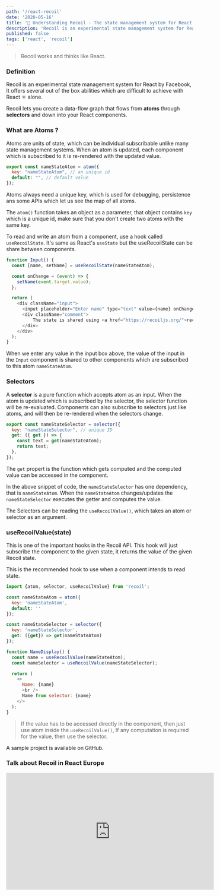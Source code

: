 ```yaml
---
path: '/react-recoil'
date: '2020-05-16'
title: '💫 Understanding Recoil - The state management system for React.'
description: 'Recoil is an experimental state management system for React by Facebook'
published: false
tags: ['react', 'recoil']
---
```


> Recoil works and thinks like React.

### Definition

Recoil is an experimental state management system for React by Facebook, It offers several out of the box abilities which are difficult to achieve with React ⚛️ alone.

Recoil lets you create a data-flow graph that flows from **atoms** through **selectors** and down into your React components.

### What are Atoms ?

Atoms are units of state, which can be individual subscribable unlike many state management systems. When an atom is updated, each component which is subscribed to it is re-rendered with the updated value.

```js
export const nameStateAtom = atom({
  key: "nameStateAtom", // an unique id
  default: "", // default value
});
```

Atoms always need a unique key, which is used for debugging, persistence ans some APIs which let us see the map of all atoms.

The `atom()` function takes an object as a parameter, that object contains `key` which is a unique id, make sure that you don't create two atoms with the same key.

To read and write an atom from a component, use a hook called `useRecoilState`. It's same as React's `useState` but the useRecoilState can be share between components.

```js
function Input() {
  const [name, setName] = useRecoilState(nameStateAtom);

  const onChange = (event) => {
    setName(event.target.value);
  };

  return (
    <div className="input">
      <input placeholder="Enter name" type="text" value={name} onChange={onChange} /><br />
      <div className="comment">
          The state is shared using <a href="https://recoiljs.org/">recoil</a>
      </div>
    </div>
  );
}
```

When we enter any value in the input box above, the value of the input in the `Input` component is shared to other components which are subscribed to this atom `nameStateAtom`.

### Selectors

A **selector** is a pure function which accepts atom as an input. When the atom is updated which is subscribed by the selector, the selector function will be re-evaluated.  Components can also subscribe to selectors just like atoms, and will then be re-rendered when the selectors change.

```js
export const nameStateSelector = selector({
  key: "nameStateSelector", // unique ID
  get: ({ get }) => {
    const text = get(nameStateAtom);
    return text;
  },
});
```

The `get` propert is the function which gets computed and the computed value can be accessed in the component.

In the above snippet of code, the `nameStateSelector` has one dependency, that is `nameStateAtom`. When the `nameStateAtom` changes/updates the `nameStateSelector` executes the getter and computes the value.

The Selectors can be reading the `useRecoilValue()`, which takes an atom or selector as an argument.


### useRecoilValue(state)

This is one of the important hooks in the Recoil API. This hook will just subscribe the component to the given state, it returns the value of the given Recoil state.

This is the recommended hook to use when a component intends to read state.

```js
import {atom, selector, useRecoilValue} from 'recoil';

const nameStateAtom = atom({
  key: 'nameStateAtom',
  default: ''
});

const nameStateSelector = selector({
  key: 'nameStateSelector',
  get: ({get}) => get(nameStateAtom)
});

function NameDisplay() {
  const name = useRecoilValue(nameStateAtom);
  const nameSelector = useRecoilValue(nameStateSelector);

  return (
    <>
      Name: {name}
      <br />
      Name from selector: {name}
    </>
  );
}
```

> If the value has to be accessed directly in the component, then just use atom inside the `useRecoilValue()`, If any computation is required for the value, then use the selector.

A sample project is available on GitHub.



### Talk about Recoil in React Europe
<div align="center">
    <div class="mt-6"></div>
    <iframe  width="560" height="315" src="https://www.youtube.com/embed/_ISAA_Jt9kI" frameborder="0" allow="accelerometer; autoplay; encrypted-media; gyroscope; picture-in-picture" allowfullscreen></iframe>
    <div class="mb-6"></div>
</div>